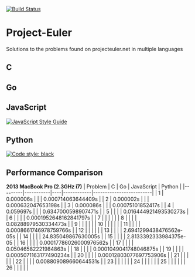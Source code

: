 [![Build Status](https://travis-ci.org/LucasGracia/project-euler.svg?branch=master)](https://travis-ci.org/LucasGracia/project-euler)
# Project-Euler
Solutions to the problems found on projecteuler.net in multiple languages

## C

## Go

## JavaScript
[![JavaScript Style Guide](https://img.shields.io/badge/code_style-standard-brightgreen.svg)](https://standardjs.com)

## Python
[![Code style: black](https://img.shields.io/badge/code%20style-black-000000.svg)](https://github.com/psf/black)

## Performance Comparison
**2013 MacBook Pro (2.3GHz i7)**
| Problem | C         | Go | JavaScript | Python                  |
|---------|-----------|----|------------|-------------------------|
| 1       | 0.000006s |    |            | 0.000714063644409s      |
| 2       | 0.000002s |    |            | 0.000632047653198s      |
| 3       | 0.000086s |    |            | 0.00075101852417s       |
| 4       | 0.059697s |    |            | 0.6347000598907471s     |
| 5       |           |    |            | 0.016444921493530273s   |
| 6       |           |    |            | 0.0001952648162841797s  |
| 7       |           |    |            |                         |
| 8       |           |    |            | 0.08288979530334473s    |
| 9       |           |    |            |                         |
| 10      |           |    |            |                         |
| 11      |           |    |            | 0.0008661746978759766s  |
| 12      |           |    |            |                         |
| 13      |           |    |            | 2.6941299438476562e-05s |
| 14      |           |    |            | 24.835049867630005s     |
| 15      |           |    |            | 2.8133392333984375e-05  |
| 16      |           |    |            | 0.00017786026000976562s |
| 17      |           |    |            | 0.05046582221984863s    |
| 18      |           |    |            | 0.0001049041748046875s  |
| 19      |           |    |            | 0.0005071163177490234s  |
| 20      |           |    |            | 0.00012803077697753906s |
| 21      |           |    |            |                         |
| 22      |           |    |            | 0.008809089660644531s   |
| 23      |           |    |            |                     |
| 24      |           |    |            |                     |
| 25      |           |    |            |                     |
| 26      |           |    |            |                     |